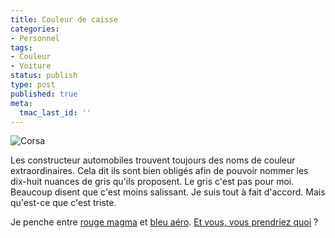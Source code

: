 ```yaml
---
title: Couleur de caisse
categories:
- Personnel
tags:
- Couleur
- Voiture
status: publish
type: post
published: true
meta:
  tmac_last_id: ''
---
```

<img src="https://dlgjp9x71cipk.cloudfront.net/2008/01/corsa.png" alt="Corsa" />

Les constructeur automobiles trouvent toujours des noms de couleur extraordinaires. Cela dit ils sont bien obligés afin de pouvoir nommer les dix-huit nuances de gris qu'ils proposent. Le gris c'est pas pour moi. Beaucoup disent que c'est moins salissant. Je suis tout à fait d'accord. Mais qu'est-ce que c'est triste.

Je penche entre <a href="https://dlgjp9x71cipk.cloudfront.net/2008/01/corsa_101.jpg" title="rouge magma">rouge magma</a> et <a href="https://dlgjp9x71cipk.cloudfront.net/2008/01/corsa_111.jpg" title="bleu aéro">bleu aéro</a>. <a href="https://www.opel.ch/showroom/colors.cfm?mnu=00,01,01,12,12&amp;lang=fr" title="Opel Corsa showroom">Et vous, vous prendriez quoi</a> ?
